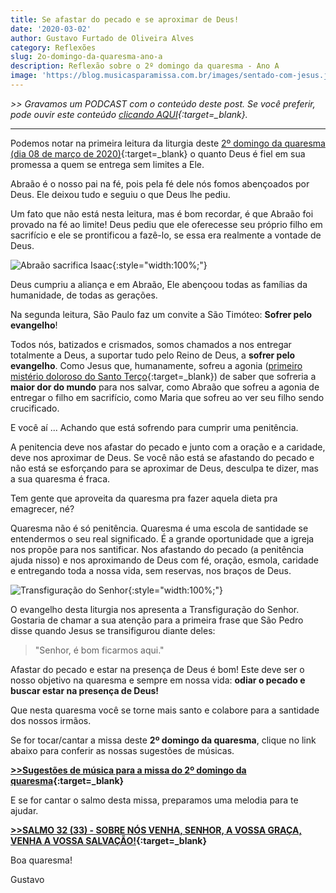 ```yaml
---
title: Se afastar do pecado e se aproximar de Deus!
date: '2020-03-02'
author: Gustavo Furtado de Oliveira Alves
category: Reflexões
slug: 2o-domingo-da-quaresma-ano-a
description: Reflexão sobre o 2º domingo da quaresma - Ano A
image: 'https://blog.musicasparamissa.com.br/images/sentado-com-jesus.jpg'
---
```


_>> Gravamos um PODCAST com o conteúdo deste post. Se você preferir, pode ouvir este conteúdo [clicando AQUI](https://www.youtube.com/watch?v=4qGj0OC-O6E){:target=\_blank}._
<hr/>

Podemos notar na primeira leitura da liturgia deste [2º domingo da quaresma (dia 08 de março de 2020)](https://musicasparamissa.com.br/sugestoes-para/2o-domingo-da-quaresma-ano-a/){:target=\_blank} o quanto Deus é fiel em sua promessa a quem se entrega sem limites a Ele.

Abraão é o nosso pai na fé, pois pela fé dele nós fomos abençoados por Deus. Ele deixou tudo e seguiu o que Deus lhe pediu.

Um fato que não está nesta leitura, mas é bom recordar, é que Abraão foi provado na fé ao limite! Deus pediu que ele oferecesse seu próprio filho em sacrifício e ele se prontificou a fazê-lo, se essa era realmente a vontade de Deus.

![Abraão sacrifica Isaac](/images/abraao-sacrificar-isaac.jpg){:style="width:100%;"}

Deus cumpriu a aliança e em Abraão, Ele abençoou todas as famílias da humanidade, de todas as gerações.

Na segunda leitura, São Paulo faz um convite a São Timóteo: **Sofrer pelo evangelho**!

Todos nós, batizados e crismados, somos chamados a nos entregar totalmente a Deus, a suportar tudo pelo Reino de Deus, a **sofrer pelo evangelho**. Como Jesus que, humanamente, sofreu a agonia ([primeiro mistério doloroso do Santo Terço](https://blog.musicasparamissa.com.br/o-instrumento-mais-importante-musico-catolico/){:target=_blank}) de saber que sofreria a **maior dor do mundo** para nos salvar, como Abraão que sofreu a agonia de entregar o filho em sacrifício, como Maria que sofreu ao ver seu filho sendo crucificado.

E você aí ... Achando que está sofrendo para cumprir uma penitência.

A penitencia deve nos afastar do pecado e junto com a oração e a caridade, deve nos aproximar de Deus. Se você não está se afastando do pecado e não está se esforçando para se aproximar de Deus, desculpa te dizer, mas a sua quaresma é fraca.

Tem gente que aproveita da quaresma pra fazer aquela dieta pra emagrecer, né?

Quaresma não é só penitência. Quaresma é uma escola de santidade se entendermos o seu real significado. É a grande oportunidade que a igreja nos propõe para nos santificar. Nos afastando do pecado (a penitência ajuda nisso) e nos aproximando de Deus com fé, oração, esmola, caridade e entregando toda a nossa vida, sem reservas, nos braços de Deus.

![Transfiguração do Senhor](/images/transfiguração.jpg){:style="width:100%;"}

O evangelho desta liturgia nos apresenta a Transfiguração do Senhor. Gostaria de chamar a sua atenção para a primeira frase que São Pedro disse quando Jesus se transifigurou diante deles:

> "Senhor, é bom ficarmos aqui."

Afastar do pecado e estar na presença de Deus é bom! Este deve ser o nosso objetivo na quaresma e sempre em nossa vida: **odiar o pecado e buscar estar na presença de Deus!**

Que nesta quaresma você se torne mais santo e colabore para a santidade dos nossos irmãos.

Se for tocar/cantar a missa deste **2º domingo da quaresma**, clique no link abaixo para conferir as nossas sugestões de músicas.

**[\>>Sugestões de música para a missa do 2º domingo da quaresma](https://musicasparamissa.com.br/sugestoes-para/2o-domingo-da-quaresma-ano-a/){:target=_blank}**

E se for cantar o salmo desta missa, preparamos uma melodia para te ajudar.

**[\>>SALMO 32 (33) - SOBRE NÓS VENHA, SENHOR, A VOSSA GRAÇA, VENHA A VOSSA SALVAÇÃO!](https://musicasparamissa.com.br/musica/salmo-32-33-sobre-nos-venha-senhor-a-vossa/){:target=_blank}**

Boa quaresma!

Gustavo
